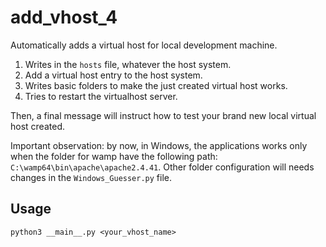 # add_vhost_4

Automatically adds a virtual host for local development machine.

1. Writes in the `hosts` file, whatever the host system.
2. Add a virtual host entry to the host system.
3. Writes basic folders to make the just created virtual host works.
4. Tries to restart the virtualhost server.

Then, a final message will instruct how to test your brand new local virtual host created.

Important observation: by now, in Windows, the applications works only when the folder for wamp have the following path: `C:\wamp64\bin\apache\apache2.4.41`. Other folder configuration will needs changes in the `Windows_Guesser.py` file.

## Usage

```
python3 __main__.py <your_vhost_name>
```
